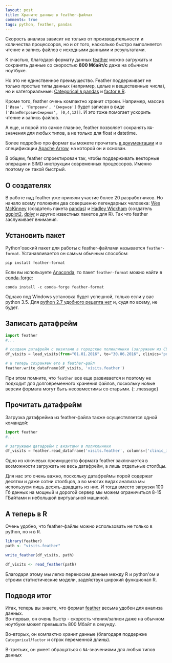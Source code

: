 ```yaml
---
layout: post
title: Храните данные в feather-файлах
comments: true
tags: python, feather, pandas
---
```


Скорость анализа зависит не только от производительности и количества процессоров, но и от того, насколько быстро выполняется чтение и запись файлов с исходными данными и результатами.

К счастью, благодаря формату данных [feather](https://github.com/wesm/feather) можно загружать и сохранять данные со скоростью **800 Мбайт/с** даже на обычном ноутбуке.

Но это не единственное преимущество. Feather поддерживает не только простые типы данных (например, целые и вещественные числа), но и категориальные: [Categorical в pandas](http://pandas.pydata.org/pandas-docs/stable/categorical.html) и [factor в R](https://stat.ethz.ch/R-manual/R-devel/library/base/html/factor.html).

Кроме того, feather очень компактно хранит строки. Например, массив `['Иван', 'Петрович', 'Смирнов']` будет записан в виде `['ИванПетровичСмирнов', [0,4,12]]`. И это тоже помогает ускорить чтение и запись файлов.

А еще, и порой это самое главное, feather позволяет сохранять `NA`-значения для любых типов, а не только для float и datetime.

Более подробно про формат вы можете прочитать [в документации](https://github.com/wesm/feather/blob/master/doc/FORMAT.md) и в спецификации [Apache Arrow](https://arrow.apache.org/), на которой он и основан.

В общем, feather спроектирован так, чтобы поддерживать векторные операции и SIMD инструкции современных процессоров. Именно поэтому он такой быстрый.


## О создателях
В работе над feather уже приняли участие более 20 разработчиков. Но начало всему положили два совершенно легендарных человека: [Wes McKinney](http://wesmckinney.com/) (создатель пакета [pandas](http://pandas.pydata.org/)) и [Hadley Wickham](http://hadley.nz/) (создатель [ggplot2](http://ggplot2.org/), [dplyr](https://github.com/hadley/dplyr) и других известных пакетов для R). Так что feather заслуживает внимания.


## Установить пакет
Python'овский пакет для работы с feather-файлами называется `feather-format`. Устанавливается он самым обычным способом:
```terminal
pip install feather-format
```

Если вы используете [Anaconda](https://www.continuum.io/anaconda-overview), то пакет `feather-format` можно найти в [conda-forge](https://conda-forge.github.io/):
```terminal
conda install -c conda-forge feather-format
```
Однако под Windows установка будет успешной, только если у вас python 3.5. Для [python 2.7 удобного рецепта нет](https://github.com/wesm/feather/issues/151) и, судя по всему, не будет.


## Записать датафрейм

```python
import feather
#... 

# создаем датафрейм с визитами в городские поликлиники (загружаем из СУБД)
df_visits = load_visits(from="01.01.2016", to="30.06.2016", clinics="poly")

# и теперь сохраняем его в feather-файл
feather.write_dataframe(df_visits, 'visits.feather')
```
При этом помните, что  `feather` все еще развивается и поэтому не подходит для долговременного хранения файлов, поскольку новые версии формата могут быть несовместимы со старыми.
{: .message}


## Прочитать датафрейм

Загрузка датафрейма из feather-файла также осуществляется одной командой:

```python
import feather
#... 

# загружаем датафрейм с визитами в поликлиники
df_visits = feather.read_dataframe('visits.feather', columns=['clinic_id', 'patient_id', 'date', 'duration'])
```
Одно из ключевых преимуществ формата feather заключается в возможности загружать не весь датафрейм, а лишь отдельные столбцы.

Для нас это очень важно, поскольку датафреймы порой содержат десятки и даже сотни столбцов, а во многих видах анализа мы используем лишь десять-двадцать из них. И тогда вместо загрузки 100 Гб данных на мощный и дорогой сервер мы можем ограничиться 8-15 ГБайтами и небольшой виртуальной машиной.


## А теперь в R
Очень удобно, что feather-файлы можно использовать не только в python, но и в R.

```r
library(feather)
path <- "visits.feather"

write_feather(df_visits, path)

df_visits <- read_feather(path)
```
Благодаря этому мы легко переносим данные между R и python'ом и строим статистические модели, задействуя широкий функционал R.


## Подводя итог
Итак, теперь вы знаете, что формат [feather](https://github.com/wesm/feather) весьма удобен для анализа данных.  
Во-первых, он очень быстр - скорость чтения/записи даже на обычном ноутбуке может превышать 800 Мбайт в секунду.

Во-вторых, он компактно хранит данные (благодаря поддержке `Categorical`/`factor` и строк переменной длины).

В-третьих, он умеет обращаться с `NA`-значениями для любых типов данных